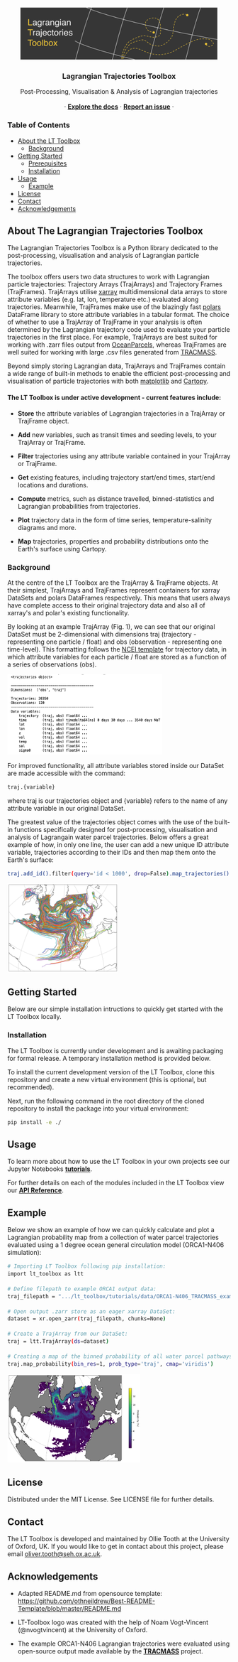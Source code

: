 

<br />
<p align="center">
    <img src="docs/images/README_LT_Toolbox_Logo_Dark.png" alt="Logo" width="450" height="120">
  </a>

  <h3 align="center">Lagrangian Trajectories Toolbox</h3>

  <p align="center">
    Post-Processing, Visualisation & Analysis of Lagrangian trajectories
    </a>
    <br />
    <br />
    ·
    <a href="https://oj-tooth.github.io/lt_toolbox/index.html"><strong>Explore the docs</strong></a>
    ·
    <a href="https://github.com/oj-tooth/lt-toolbox/issues"><strong>Report an issue</strong></a>
    ·
  </p>
</p>

<!-- Table of Contents -->
### Table of Contents

* [About the LT Toolbox](#about-the-lt-toolbox)
  * [Background](#background)
* [Getting Started](#getting-started)
  * [Prerequisites](#prerequisites)
  * [Installation](#installation)
* [Usage](#usage)
  * [Example](#example)
* [License](#license)
* [Contact](#contact)
* [Acknowledgements](#acknowledgements)

<!-- About the LT Toolbox -->
## About The Lagrangian Trajectories Toolbox

The Lagrangian Trajectories Toolbox is a Python library dedicated to the post-processing, visualisation and analysis of Lagrangian particle trajectories. 

The toolbox offers users two data structures to work with Lagrangian particle trajectories: Trajectory Arrays (TrajArrays) and Trajectory Frames (TrajFrames).
TrajArrays utilise [xarray](http://xarray.pydata.org/en/stable/#) multidimensional data arrays to store attribute variables (e.g. lat, lon, temperature etc.) evaluated along trajectories. Meanwhile, TrajFrames make use of the blazingly fast [polars](https://pola-rs.github.io/polars-book/user-guide/index.html) DataFrame library to store attribute variables in a tabular format. The choice of whether to use a TrajArray of TrajFrame in your analysis is often determined by the Lagrangian trajectory code used to evaluate your particle trajectories in the first place. For example, TrajArrays are best suited for working with .zarr files output from [OceanParcels](https://oceanparcels.org), whereas TrajFrames are well suited for working with large .csv files generated from [TRACMASS](https://www.tracmass.org).

Beyond simply storing Lagrangian data, TrajArrays and TrajFrames contain a wide range of built-in methods to enable the efficient post-processing and visualisation of particle trajectories with both [matplotlib](https://matplotlib.org) and [Cartopy](https://scitools.org.uk/cartopy/docs/latest/).

#### The LT Toolbox is under active development - current features include:

+ **Store** the attribute variables of Lagrangian trajectories in a TrajArray or TrajFrame object.

+ **Add** new variables, such as transit times and seeding levels, to your TrajArray or TrajFrame.

+ **Filter** trajectories using any attribute variable contained in your TrajArray or TrajFrame.

+ **Get** existing features, including trajectory start/end times, start/end locations and durations.

+ **Compute** metrics, such as distance travelled, binned-statistics and Lagrangian probabilities from trajectories.

+ **Plot** trajectory data in the form of time series, temperature-salinity diagrams and more.

+ **Map** trajectories, properties and probability distributions onto the Earth's surface using Cartopy.

### Background

At the centre of the LT Toolbox are the TrajArray & TrajFrame objects. At their simplest, TrajArrays and TrajFrames represent containers for xarray DataSets and polars DataFrames respectively. This means that users always have complete access to their original trajectory data and also all of xarray's and polar's existing functionality.

By looking at an example TrajArray (Fig. 1), we can see that our original DataSet must be 2-dimensional with dimensions traj (trajectory - representing one particle / float) and obs (observation - representing one time-level). This formatting follows the [NCEI template](https://www.nodc.noaa.gov/data/formats/netcdf/v2.0/trajectoryIncomplete.cdl) for trajectory data, in which attribute variables for each particle / float are stored as a function of a series of observations (obs).

<p align="centre">
    <img src="docs/images/Figure1_Background.png" alt="Fig1" width="350" height="180"> 
 </a>
<p


For improved functionality, all attribute variables stored inside our DataSet are made accessible with the command:

```sh
traj.{variable}
```
where traj is our trajectories object and {variable} refers to the name of any attribute variable in our original DataSet. 

The greatest value of the trajectories object comes with the use of the built-in functions specifically designed for post-processing, visualisation and analysis of Lagrangain water parcel trajectories. Below offers a great example of how, in only one line, the user can add a new unique ID attribute variable, trajectories according to their IDs and then map them onto the Earth's surface:

```sh
traj.add_id().filter(query='id < 1000', drop=False).map_trajectories()
```

<p align="centre">
    <img src="docs/images/Figure2_Background.png" alt="Fig2" width="250" height="200"> 
 </a>
<p

<!-- Getting Started -->
## Getting Started

Below are our simple installation intructions to quickly get started with the LT Toolbox locally.

### Installation

The LT Toolbox is currently under development and is awaiting packaging for formal release. A temporary installation method is provided below.

To install the current development version of the LT Toolbox, clone this repository and create a new virtual environment (this is optional, but recommended).

Next, run the following command in the root directory of the cloned repository to install the package into your virtual environment:

```sh 
pip install -e ./
```

<!-- Usage -->
## Usage

To learn more about how to use the LT Toolbox in your own projects see our Jupyter Notebooks [**tutorials**](https://oj-tooth.github.io/lt_toolbox/tutorials.html).
    
For further details on each of the modules included in the LT Toolbox view our [**API Reference**](https://oj-tooth.github.io/lt_toolbox/reference.html).

## Example

Below we show an example of how we can quickly calculate and plot a Lagrangian probability map from a collection of water parcel trajectories evaluated using a 1 degree ocean general circulation model (ORCA1-N406 simulation):

```sh
# Importing LT Toolbox following pip installation:
import lt_toolbox as ltt

# Define filepath to example ORCA1 output data:
traj_filepath = ".../lt_toolbox/tutorials/data/ORCA1-N406_TRACMASS_example.zarr"

# Open output .zarr store as an eager xarray DataSet:
dataset = xr.open_zarr(traj_filepath, chunks=None)

# Create a TrajArray from our DataSet:
traj = ltt.TrajArray(ds=dataset)

# Creating a map of the binned probability of all water parcel pathways.
traj.map_probability(bin_res=1, prob_type='traj', cmap='viridis')
```

<p align="centre">
    <img src="docs/images/Figure3_Example_Probability.png" alt="Fig3" width="300" height="200"> 
 </a>
<p


<!-- License -->
## License

Distributed under the MIT License. See LICENSE file for further details. 

<!-- Contact -->
## Contact

The LT Toolbox is developed and maintained by Ollie Tooth at the University of Oxford, UK. If you would like to get in contact about this project, please email oliver.tooth@seh.ox.ac.uk.

<!-- Acknowledgements -->
## Acknowledgements

* Adapted README.md from opensource template: 
https://github.com/othneildrew/Best-README-Template/blob/master/README.md

* LT-Toolbox logo was created with the help of Noam Vogt-Vincent (@nvogtvincent) at the University of Oxford.

* The example ORCA1-N406 Lagrangian trajectories were evaluated using open-source output made available by the [**TRACMASS**](https://www.tracmass.org) project.

